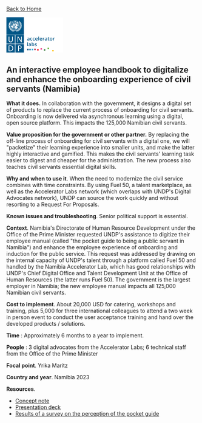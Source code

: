 
[Back to Home](../../README.md)


<img src="../../public/imgs/UNDP_accelerator_labs_logo_vertical_color_RGB.png"  width="150" alt="undp_accelerator_labs_logo">

## An interactive employee handbook to digitalize and enhance the onboarding experience of civil servants (Namibia)

**What it does.** In collaboration with the government, it designs a digital set of products to replace the current process of onboarding for civil servants. Onboarding is now delivered via asynchronous learning using a digital, open source platform. This impacts the 125,000 Namibian civil servants.

**Value proposition for the government or other partner.** By replacing the off-line process of onboarding for civil servants with a digital one, we will "packetize" their learning experience into smaller units, and make the latter highly interactive and gamified. This makes the civil servants' learning task easier to digest and cheaper for the administration. The new process also teaches civil servants essential digital skills.

**Why and when to use it**. When the need to modernize the civil service combines with time constraints. By using Fuel 50, a talent marketplace, as well as the Accelerator Labs network (which overlaps with UNDP's Digital Advocates network), UNDP can source the work quickly and without resorting to a Request For Proposals.

**Known issues and troubleshooting**. Senior political support is essential.

**Context**. Namibia's Directorate of Human Resource Development under the Office of the Prime Minister requested UNDP's assistance to digitize their employee manual (called "the pocket guide to being a public servant in Namibia") and enhance the employee experience of onboarding and induction for the public service. This request was addressed by drawing on the internal capacity of UNDP's talent through a platform called Fuel 50 and handled by the Namibia Accelerator Lab, which has good relationships with UNDP's Chief Digital Office and Talent Development Unit at the Office of Human Resources (the latter runs Fuel 50). The government is the largest employer in Namibia; the new employee manual impacts all 125,000 Namibian civil servants.

**Cost to implement**. About 20,000 USD for catering, workshops and training, plus 5,000 for three international colleagues to attend a two week in person event to conduct the user acceptance training and hand over the developed products / solutions.

**Time** : Approximately 6 months to a year to implement.

**People** : 3 digital advocates from the Accelerator Labs; 6 technical staff from the Office of the Prime Minister

**Focal point**. Yrika Maritz

**Country and year**. Namibia 2023

**Resources**.

- [Concept note](https://undp.sharepoint.com/:w:/s/AcceleratorLabsNetwork/ERXVkRFtLDlIpsn9vPFT6RUBcTnMgd6MZ1sXYwRapv41_A?e=8Zt7lK)
- [Presentation deck](https://undp.sharepoint.com/:p:/s/AcceleratorLabsNetwork/ER67tT1_N8VEjCCT8aDP93kBomZnGuuB3sj77dK7FiKjYA?e=rvdyqm)
- [Results of a survey on the perception of the pocket guide](https://undp.sharepoint.com/:b:/s/AcceleratorLabsNetwork/EXzhmrhuI79EuWi7c9hEgkIBE4k94GsfvruNU8X3BIuvpQ?e=V5oboY)